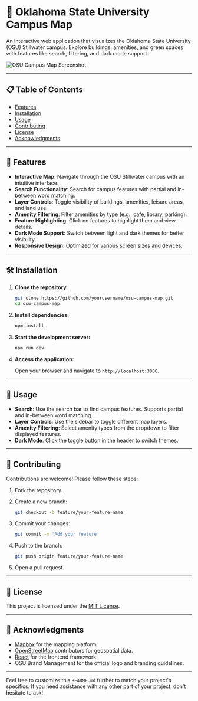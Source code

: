 

# 🧭 Oklahoma State University Campus Map

An interactive web application that visualizes the Oklahoma State University (OSU) Stillwater campus. Explore buildings, amenities, and green spaces with features like search, filtering, and dark mode support.

![OSU Campus Map Screenshot](./assets/osu-campus-map-screenshot.png)

---

## 📋 Table of Contents

- [Features](#features)
- [Installation](#installation)
- [Usage](#usage)
- [Contributing](#contributing)
- [License](#license)
- [Acknowledgments](#acknowledgments)

---

## 🚀 Features

- **Interactive Map**: Navigate through the OSU Stillwater campus with an intuitive interface.
- **Search Functionality**: Search for campus features with partial and in-between word matching.
- **Layer Controls**: Toggle visibility of buildings, amenities, leisure areas, and land use.
- **Amenity Filtering**: Filter amenities by type (e.g., cafe, library, parking).
- **Feature Highlighting**: Click on features to highlight them and view details.
- **Dark Mode Support**: Switch between light and dark themes for better visibility.
- **Responsive Design**: Optimized for various screen sizes and devices.

---

## 🛠️ Installation

1. **Clone the repository:**

   ```bash
   git clone https://github.com/yourusername/osu-campus-map.git
   cd osu-campus-map
   ```


2. **Install dependencies:**

   ```bash
   npm install
   ```


3. **Start the development server:**

   ```bash
   npm run dev
   ```


4. **Access the application:**

   Open your browser and navigate to `http://localhost:3000`.

---

## 📖 Usage

- **Search**: Use the search bar to find campus features. Supports partial and in-between word matching.
- **Layer Controls**: Use the sidebar to toggle different map layers.
- **Amenity Filtering**: Select amenity types from the dropdown to filter displayed features.
- **Dark Mode**: Click the toggle button in the header to switch themes.

---

## 🤝 Contributing

Contributions are welcome! Please follow these steps:

1. Fork the repository.
2. Create a new branch:

   ```bash
   git checkout -b feature/your-feature-name
   ```


3. Commit your changes:

   ```bash
   git commit -m 'Add your feature'
   ```


4. Push to the branch:

   ```bash
   git push origin feature/your-feature-name
   ```


5. Open a pull request.

---

## 📄 License

This project is licensed under the [MIT License](LICENSE).

---

## 🙏 Acknowledgments

- [Mapbox](https://www.mapbox.com/) for the mapping platform.
- [OpenStreetMap](https://www.openstreetmap.org/) contributors for geospatial data.
- [React](https://reactjs.org/) for the frontend framework.
- OSU Brand Management for the official logo and branding guidelines.

---

Feel free to customize this `README.md` further to match your project's specifics. If you need assistance with any other part of your project, don't hesitate to ask! 
